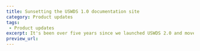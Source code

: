 ```yaml
---
title: Sunsetting the USWDS 1.0 documentation site
category: Product updates
tags: 
 - Product updates
excerpt: It's been over five years since we launched USWDS 2.0 and moved on from USWDS v1. We archived the USWDS v1 documentation site a few years back, and at the end of 2024 we'll be taking it offline. Content will likely still be available via archive.org.
preview_url: 
---
```

